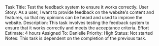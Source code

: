 Task Title: Test the feedback system to ensure it works correctly.
User Story: As a user, I want to provide feedback on the website's content and features, so that my opinions can be heard and used to improve the website.
Description: This task involves testing the feedback system to ensure that it works correctly and meets the acceptance criteria.
Effort Estimate: 4 hours
Assigned To: Danielle
Priority: High
Status: Not started
Notes: This task is dependent on the completion of the previous task.
